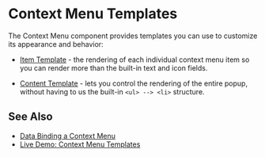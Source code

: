 
# Context Menu Templates

The Context Menu component provides templates you can use to customize its appearance and behavior:

* [Item Template](slug:contextmenu-item-template) - the rendering of each individual context menu item so you can render more than the built-in text and icon fields.

* [Content Template](slug:contextmenu-content-template) - lets you control the rendering of the entire popup, without having to us the built-in `<ul> --> <li>` structure.

## See Also

* [Data Binding a Context Menu](slug:contextmenu-data-binding-overview)
* [Live Demo: Context Menu Templates](https://demos.telerik.com/blazor-ui/contextmenu/templates)


